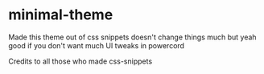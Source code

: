 # minimal-theme

Made this theme out of css snippets doesn't change things much but yeah good if you don't want much UI tweaks in powercord

Credits to all those who made css-snippets
